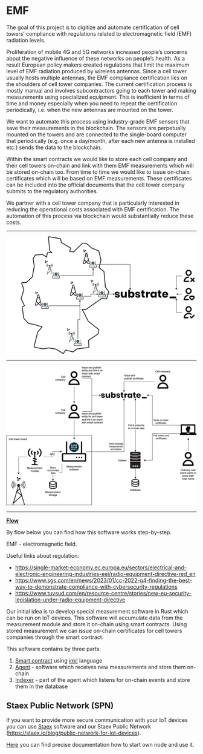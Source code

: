 # EMF

The goal of this project is to digitize and automate certification of cell towers’ compliance with regulations related to electromagnetic field (EMF) radiation levels.

Proliferation of mobile 4G and 5G networks increased people’s concerns about the negative influence of these networks on people’s health. As a result European policy makers created regulations that limit the maximum level of EMF radiation produced by wireless antennas. Since a cell tower usually hosts multiple antennas, the EMF compliance certification lies on the shoulders of cell tower companies. The current certification process is mostly manual and involves subcontractors going to each tower and making measurements using specialized equipment. This is inefficient in terms of time and money especially when you need to repeat the certification periodically, i.e. when the new antennas are mounted on the tower.

We want to automate this process using industry-grade EMF sensors that save their measurements in the blockchain. The sensors are perpetually mounted on the towers and are connected to the single-board computer that periodically (e.g. once a day/month, after each new antenna is installed etc.) sends the data to the blockchain.

Within the smart contracts we would like to store each cell company and their cell towers on-chain and link with them EMF measurements which will be stored on-chain too. From time to time we would like to issue on-chain certificates which will be based on EMF measurements. These certificates can be included into the official documents that the cell tower company submits to the regulatory authorities.

We partner with a cell tower company that is particularly interested in reducing the operational costs associated with EMF certification. The automation of this process via blockchain would substantially reduce these costs.

---

![](./docs/images/emf_general.png)

---

![](./docs/images/emf_precise.png)

---

**[Flow](./docs/render/Flow.svg)**

By flow below you can find how this software works step-by-step.

EMF - electromagnetic field.

Useful links about regulation:
- https://single-market-economy.ec.europa.eu/sectors/electrical-and-electronic-engineering-industries-eei/radio-equipment-directive-red_en
- https://www.sgs.com/en/news/2023/01/cc-2022-q4-finding-the-best-way-to-demonstrate-compliance-with-cybersecurity-regulations
- https://www.tuvsud.com/en/resource-centre/stories/new-eu-security-legislation-under-radio-equipment-directive

Our initial idea is to develop special measurement software in Rust which can be run on IoT devices. This software will accumulate data from the measurement module and store it on-chain using smart contracts. Using stored measurement we can issue on-chain certificates for cell towers companies through the smart contract.

This software contains by three parts:

1. [Smart contract](./emf_contract/) using [ink!](https://use.ink/) language
2. [Agent](./agent/) - software which receives new measurements and store them on-chain
3. [Indexer](./agent/) - part of the agent which listens for on-chain events and store them in the database

## Staex Public Network (SPN)

If you want to provide more secure communication with your IoT devices you can use [Staex](https://staex.io) software and our Staex Public Network (https://staex.io/blog/public-network-for-iot-devices).

[Here](https://docs.staex.io/how-to-guides/quick-start/) you can find precise documentation how to start own node and use it.
